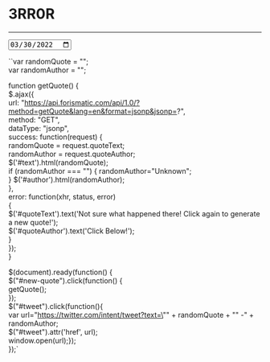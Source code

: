 # 3RR0R

---



<input type="date" name="myInput" value="2022-03-30">

``var randomQuote = "";  
var randomAuthor = "";

function getQuote() {  
  $.ajax({  
      url: "https://api.forismatic.com/api/1.0/?method=getQuote&lang=en&format=jsonp&jsonp=?",  
      method: "GET",  
      dataType: "jsonp",  
      success: function(request) {  
        randomQuote = request.quoteText;  
        randomAuthor = request.quoteAuthor;  
        $('#text').html(randomQuote);  
        if (randomAuthor === "") { randomAuthor="Unknown";  
        } $('#author').html(randomAuthor);  
 },  
      error: function(xhr, status, error)  
{  
    $('#quoteText').text('Not sure what happened there! Click again to generate a new quote!');  
        $('#quoteAuthor').text('Click Below!');  
}  
  });  
}

  

$(document).ready(function() {  
    $("#new-quote").click(function() {  
      getQuote();  
    });  
   $("#tweet").click(function(){  
    var url="https://twitter.com/intent/tweet?text=\"" + randomQuote + "\" -" + randomAuthor;  
$("#tweet").attr('href', url);  
window.open(url);});  
  });`
